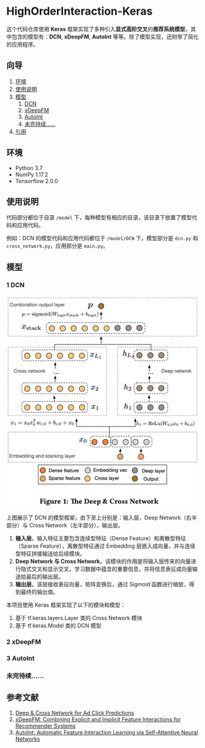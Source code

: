# HighOrderInteraction-Keras

这个代码仓库使用 **Keras** 框架实现了多种引入**显式高阶交叉**的**推荐系统模型**，其中包含的模型有：**DCN**, **xDeepFM**, **AutoInt** 等等。除了模型实现，还附带了简化的应用程序。

## 向导

1. [环境](#环境)
2. [使用说明](#使用说明)
3. [模型](#模型)
    1. [DCN](#1-dcn)
    2. [xDeepFM](#2-xdeepfm)
    3. [AutoInt](#3-autoint)
    999. [未完待续……](#未完待续)
4. [引用](#引用)

## 环境

- Python 3.7
- NumPy 1.17.2
- Tensorflow 2.0.0

## 使用说明

代码部分都位于目录 `/model` 下，每种模型有相应的目录，该目录下放置了模型代码和应用代码。

例如：DCN 的模型代码和应用代码都位于 `/model/DCN` 下，模型部分是 `dcn.py` 和 `cross_network.py`，应用部分是 `main.py`。

## 模型

### 1 DCN

<p align="center">
	<img src="image/dcn.png">
</p>

上图展示了 DCN 的模型框架，由下至上分别是：输入层，Deep Network（右半部分）与 Cross Network（左半部分），输出层。

1. **输入层**。输入特征主要包含连续型特征（Dense Feature）和离散型特征（Sparse Feature），离散型特征通过 Embedding 层嵌入成向量，并与连续型特征拼接输送给后续模块。
2. **Deep Network 与 Cross Network**。该模块的作用是将输入层传来的向量进行隐式交叉和显示交叉，学习数据中蕴含的重要信息，并将信息表征成向量输送给最后的输出层。
3. **输出层**。该层接收表征向量，矩阵变换后，通过 Sigmoid 函数进行缩放，得到最终的输出值。

本项目使用 Keras 框架实现了以下的模块和模型：

1. 基于 tf.keras.layers.Layer 类的 Cross Network 模块
2. 基于 tf.keras.Model 类的 DCN 模型

### 2 xDeepFM

### 3 AutoInt

### 未完待续……

## 参考文献

1. [Deep & Cross Network for Ad Click Predictions](https://arxiv.org/pdf/1708.05123.pdf)
2. [xDeepFM: Combining Explicit and Implicit Feature Interactions for Recommender Systems](https://arxiv.org/pdf/1803.05170.pdf)
3. [AutoInt: Automatic Feature Interaction Learning via Self-Attentive Neural Networks](https://arxiv.org/pdf/1810.11921.pdf)